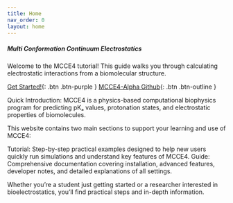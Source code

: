 ```yaml
---
title: Home
nav_order: 0
layout: home
---
```


##### Multi Conformation Continuum Electrostatics
Welcome to the MCCE4 tutorial! This guide walks you through calculating electrostatic interactions from a biomolecular structure.

[Get Started!](https://gunnerlab.github.io/mcce4_tutorial/docs/installation/){: .btn .btn-purple }
[MCCE4-Alpha Github](https://github.com/GunnerLab/MCCE4-Alpha){: .btn .btn-outline }

Quick Introduction:
MCCE4 is a physics-based computational biophysics program for predicting pKₐ values, protonation states, and electrostatic properties of biomolecules.

This website contains two main sections to support your learning and use of MCCE4:

Tutorial: Step-by-step practical examples designed to help new users quickly run simulations and understand key features of MCCE4.
Guide: Comprehensive documentation covering installation, advanced features, developer notes, and detailed explanations of all settings.

Whether you’re a student just getting started or a researcher interested in bioelectrostatics, you’ll find practical steps and in-depth information.

